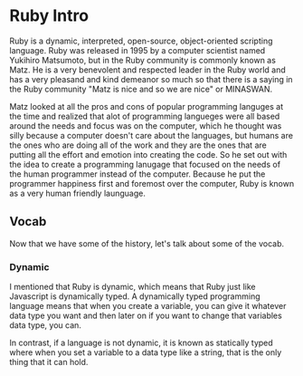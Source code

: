 # Ruby Intro

Ruby is a dynamic, interpreted, open-source, object-oriented scripting language.  Ruby was released in 1995 by a computer scientist named Yukihiro Matsumoto, but in the Ruby community is commonly known as Matz.  He is a very benevolent and respected leader in the Ruby world and has a very pleasand and kind demeanor so much so that there is a saying in the Ruby community "Matz is nice and so we are nice" or MINASWAN.

Matz looked at all the pros and cons of popular programming languges at the time and realized that alot of programming langueges were all based around the needs and focus was on the computer, which he thought was silly because a computer doesn't care about the languages, but humans are the ones who are doing all of the work and they are the ones that are putting all the effort and emotion into creating the code.  So he set out with the idea to create a programming lanugage that focused on the needs of the human programmer instead of the computer.  Because he put the programmer happiness first and foremost over the computer, Ruby is known as a very human friendly launguage.

## Vocab
Now that we have some of the history, let's talk about some of the vocab.

### Dynamic
I mentioned that Ruby is dynamic, which means that Ruby just like Javascript is dynamically typed.  A dynamically typed programming language means that when you create a variable, you can give it whatever data type you want and then later on if you want to change that variables data type, you can. 

In contrast, if a language is not dynamic, it is known as statically typed where when you set a variable to a data type like a string, that is the only thing that it can hold.


